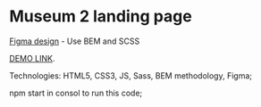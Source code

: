 # Museum 2 landing page
[Figma design](https://www.figma.com/file/HL3XGt5ZatvJoYBhOaWY5x/museum-prototype?node-id=323%3A1957) - Use BEM and SCSS

[DEMO LINK](https://daviddohru.github.io/Museum_2/).

Technologies: HTML5, CSS3, JS, Sass, BEM methodology, Figma;

npm start in consol to run this code;

